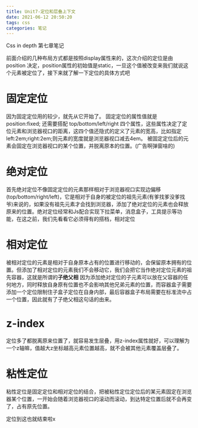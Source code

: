 ```yaml
---
title: Unit7-定位和层叠上下文
date: 2021-06-12 20:50:20
tags: css
categories: 笔记
---
```


Css in depth 第七章笔记
<!--more-->


前面介绍的几种布局方式都是按照display属性来的，这次介绍的定位是由 position 决定，position属性的初始值是static，一旦这个值被改变来我们就说这个元素被定位了，接下来就了解一下定位的具体方式吧

# 固定定位
因为固定定位用的较少，就先从它开始了。
固定定位的属性值就是 position:fixed;
还需要搭配 top/bottom/left/right 四个属性，这些属性决定了定位元素和浏览器视口的距离，这四个值还隐式的定义了元素的宽高，比如指定left:2em;right:2em;则元素的宽度就是浏览器视口减去4em。
被固定定位后的元素会固定在浏览器视口的某个位置，并脱离原本的位置。(广告啊弹窗啥的)


# 绝对定位
首先绝对定位不像固定定位的元素那样相对于浏览器视口实现边偏移(top/bottom/right/left)，它是相对于自身的被定位的祖先元素(有爹找爹没爹找爷)来说的，如果没有祖先元素才会找到浏览器，添加了绝对定位的元素也会释放原来的位置。绝对定位经常和Js配合实现下拉菜单，消息盒子，工具提示等功能，在这之前，我们先看看它必须得有的搭档，相对定位

# 相对定位
被相对定位的元素是相对于自身原本占有的位置进行移动的，会保留原本拥有的位置。但添加了相对定位的元素我们不会移动它，我们会把它当作绝对定位元素的祖先容器，这就是所谓的**子绝父相**
因为添加绝对定位的子元素可以放在父容器的任何地方，同时释放自身原有位置也不会影响其他兄弟元素的位置，而容器盒子需要添加一个定位限制住子盒子定位在自身内部，最后容器盒子布局需要在标准流中占一个位置，因此就有了子绝父相这句话的由来。

# z-index
定位多了都脱离原来位置了，就容易发生层叠，用z-index属性就好，可以理解为一个z轴嘛，值越大z坐标越高元素位置越高，就不会被其他元素覆盖层叠了。

# 粘性定位
粘性定位是固定定位和相对定位的结合，把被粘性定位定位后的某元素固定在浏览器某个位置，一开始会随着浏览器视口的滚动而滚动，到达特定位置后就不会再变了，占有原先位置。


定位到这也就结束啦x